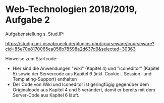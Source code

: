 Web-Technologien 2018/2019, Aufgabe 2
======================================

Aufgabenstellung s. Stud.IP: 

https://studip.uni-osnabrueck.de/plugins.php/courseware/courseware?cid=85e70e8170065ea056b78598a2d637d9&selected=30363 

Hinweise zum Startcode:
- Hier sind die Anwendungen "wiki" (Kapitel 4) und "iconeditor" (Kapitel 5) 
  sowie der Servercode aus Kapitel 6 (inkl. Cookie-, Session- und Templating-Support)
  enthalten
- Der Code von Wiki und Iconeditor ist geringfügig gegenüber dem Originalcode aus 
  Kapitel 4 und 5 verändert, damit er bereits mit dem Server-Code aus Kapitel 6
  läuft.
  
   

